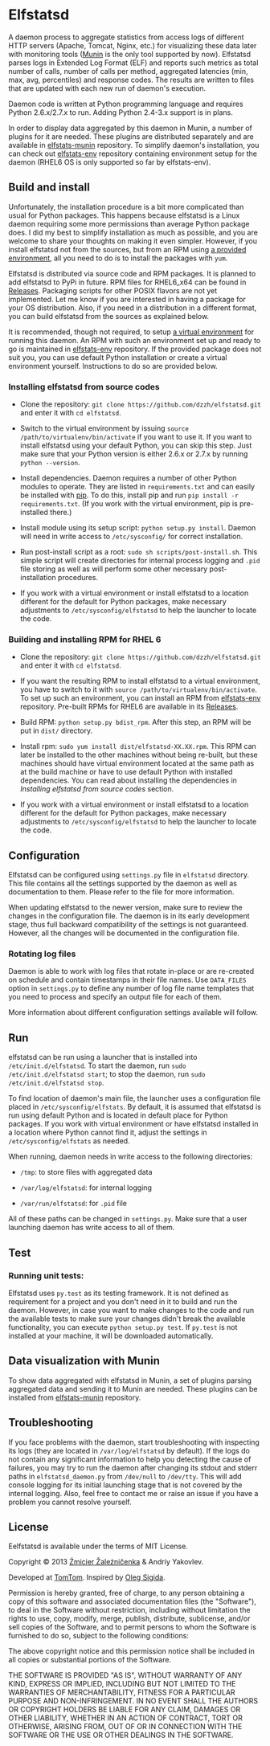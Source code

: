 # Elfstatsd

A daemon process to aggregate statistics from access logs of different HTTP servers (Apache, Tomcat, Nginx, etc.) for visualizing these data later with monitoring tools ([Munin](http://munin-monitoring.org) is the only tool supported by now). Elfstatsd parses logs in Extended Log Format (ELF) and reports such metrics as total number of calls, number of calls per method, aggregated latencies (min, max, avg, percentiles) and response codes. The results are written to files that are updated with each new run of daemon's execution. 

Daemon code is written at Python programming language and requires Python 2.6.x/2.7.x to run. Adding Python 2.4-3.x support is in plans.

In order to display data aggregated by this daemon in Munin, a number of plugins for it are needed. These plugins are distributed separately and are available in [elfstats-munin](https://github.com/dzzh/elfstats-munin) repository. To simplify daemon's installation, you can check out [elfstats-env](https://github.com/dzzh/elfstats-env) repository containing environment setup for the daemon (RHEL6 OS is only supported so far by elfstats-env).

## Build and install

Unfortunately, the installation procedure is a bit more complicated than usual for Python packages. This happens because elfstatsd is a Linux daemon requiring some more permissions than average Python package does. I did my best to simplify installation as much as possible, and you are welcome to share your thoughts on making it even simpler. However, if you install elfstatsd not from the sources, but from an RPM using [a provided environment](https://github.com/dzzh/elfstats-env), all you need to do is to install the packages with `yum`.

Elfstatsd is distributed via source code and RPM packages. It is planned to add elfstatsd to PyPi in future. RPM files for RHEL6_x64 can be found in [Releases](https://github.com/dzzh/elfstatsd/releases). Packaging scripts for other POSIX flavors are not yet implemented. Let me know if you are interested in having a package for your OS distribution. Also, if you need in a distribution in a different format, you can build elfstatsd from the sources as explained below.

It is recommended, though not required, to setup [a virtual environment](http://www.virtualenv.org) for running this daemon. An RPM with such an environment set up and ready to go is maintained in [elfstats-env](https://github.com/dzzh/elfstats-env) repository. If the provided package does not suit you, you can use default Python installation or create a virtual environment yourself. Instructions to do so are provided below. 

### Installing elfstatsd from source codes

* Clone the repository: `git clone https://github.com/dzzh/elfstatsd.git` and enter it with `cd elfstatsd`.

* Switch to the virtual environment by issuing `source /path/to/virtualenv/bin/activate` if you want to use it. If you want to install elfstatsd using your default Python, you can skip this step. Just make sure that your Python version is either 2.6.x or 2.7.x by running `python --version`.

* Install dependencies. Daemon requires a number of other Python modules to operate. They are listed in `requirements.txt` and can easily be installed with [pip](www.pip-installer.org). To do this, install pip and run `pip install -r requirements.txt`. (If you work with the virtual environment, pip is pre-installed there.)

* Install module using its setup script: `python setup.py install`. Daemon will need in write access to `/etc/sysconfig/` for correct installation.

* Run post-install script as a root: `sudo sh scripts/post-install.sh`. This simple script will create directories for internal process logging and `.pid` file storing as well as will perform some other necessary post-installation procedures. 

* If you work with a virtual environment or install elfstatsd to a location different for the default for Python packages, make necessary adjustments to `/etc/sysconfig/elfstatsd` to help the launcher to locate the code.

### Building and installing RPM for RHEL 6

* Clone the repository: `git clone https://github.com/dzzh/elfstatsd.git` and enter it with `cd elfstatsd`.

* If you want the resulting RPM to install elfstatsd to a virtual environment, you have to switch to it with `source /path/to/virtualenv/bin/activate`. To set up such an environment, you can install an RPM from [elfstats-env](https://github.com/dzzh/elfstats-env) repository. Pre-built RPMs for RHEL6 are available in its [Releases](https://github.com/dzzh/elfstats-env/releases).

* Build RPM: `python setup.py bdist_rpm`. After this step, an RPM will be put in `dist/` directory.

* Install rpm: `sudo yum install dist/elfstatsd-XX.XX.rpm`. This RPM can later be installed to the other machines without being re-built, but these machines should have virtual environment located at the same path as at the build machine or have to use default Python with installed dependencies. You can read about installing the dependencies in _Installing elfstatsd from source codes_ section.

* If you work with a virtual environment or install elfstatsd to a location different for the default for Python packages, make necessary adjustments to `/etc/sysconfig/elfstatsd` to help the launcher to locate the code. 

## Configuration

Elfstatsd can be configured using `settings.py` file in `elfstatsd` directory. This file contains all the settings supported by the daemon as well as documentation to them. Please refer to the file for more information.

When updating elfstatsd to the newer version, make sure to review the changes in the configuration file. The daemon is in its early development stage, thus full backward compatibility of the settings is not guaranteed. However, all the changes will be documented in the configuration file.

### Rotating log files

Daemon is able to work with log files that rotate in-place or are re-created on schedule and contain timestamps in their file names. Use `DATA_FILES` option in `settings.py` to define any number of log file name templates that you need to process and specify an output file for each of them.

More information about different configuration settings available will follow.

## Run

elfstatsd can be run using a launcher that is installed into `/etc/init.d/elfstatsd`. To start the daemon, run `sudo /etc/init.d/elfstatsd start`; to stop the daemon, run `sudo /etc/init.d/elfstatsd stop`. 

To find location of daemon's main file, the launcher uses a configuration file placed in `/etc/sysconfig/elfstats`. By default, it is assumed that elfstatsd is run using default Python and is located in default place for Python packages. If you work with virtual environment or have elfstatsd installed in a location where Python cannot find it, adjust the settings in `/etc/sysconfig/elfstats` as needed.

When running, daemon needs in write access to the following directories:

* `/tmp`: to store files with aggregated data

* `/var/log/elfstatsd`: for internal logging

* `/var/run/elfstatsd`: for `.pid` file

All of these paths can be changed in `settings.py`. Make sure that a user launching daemon has write access to all of them.

## Test

### Running unit tests:

Elfstatsd uses `py.test` as its testing framework. It is not defined as requirement for a project and you don't need in it to build and run the daemon. However, in case you want to make changes to the code and run the available tests to make sure your changes didn't break the available functionality, you can execute `python setup.py test`. If `py.test` is not installed at your machine, it will be downloaded automatically.


## Data visualization with Munin

To show data aggregated with elfstatsd in Munin, a set of plugins parsing aggregated data and sending it to Munin are needed. These plugins can be installed from [elfstats-munin](https://github.com/dzzh/elfstats-munin) repository.

## Troubleshooting

If you face problems with the daemon, start troubleshooting with inspecting its logs (they are located in `/var/log/elfstatsd` by default). If the logs do not contain any significant information to help you detecting the cause of failures, you may try to run the daemon after changing its stdout and stderr paths in `elfstatsd_daemon.py` from `/dev/null` to `/dev/tty`. This will add console logging for its initial launching stage that is not covered by the internal logging. Also, feel free to contact me or raise an issue if you have a problem you cannot resolve yourself.

## License

Eelfstatsd is available under the terms of MIT License.

Copyright © 2013 [Źmicier Žaleźničenka][me] & Andriy Yakovlev.

Developed at [TomTom](http://tomtom.com). Inspired by [Oleg Sigida](http://linkedin.com/in/olegsigida/).

Permission is hereby granted, free of charge, to any person obtaining a copy
of this software and associated documentation files (the "Software"), to deal
in the Software without restriction, including without limitation the rights
to use, copy, modify, merge, publish, distribute, sublicense, and/or sell
copies of the Software, and to permit persons to whom the Software is
furnished to do so, subject to the following conditions:

The above copyright notice and this permission notice shall be included in
all copies or substantial portions of the Software.

THE SOFTWARE IS PROVIDED "AS IS", WITHOUT WARRANTY OF ANY KIND, EXPRESS OR
IMPLIED, INCLUDING BUT NOT LIMITED TO THE WARRANTIES OF MERCHANTABILITY,
FITNESS FOR A PARTICULAR PURPOSE AND NON-INFRINGEMENT. IN NO EVENT SHALL THE
AUTHORS OR COPYRIGHT HOLDERS BE LIABLE FOR ANY CLAIM, DAMAGES OR OTHER
LIABILITY, WHETHER IN AN ACTION OF CONTRACT, TORT OR OTHERWISE, ARISING FROM,
OUT OF OR IN CONNECTION WITH THE SOFTWARE OR THE USE OR OTHER DEALINGS IN
THE SOFTWARE.

[me]: https://github.com/dzzh